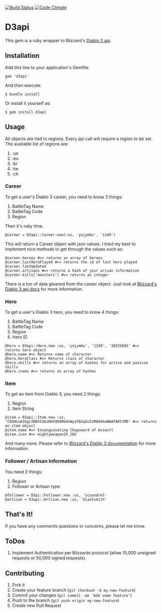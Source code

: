 [![Build
Status](https://travis-ci.org/phereford/d3api.png?branch=master)](https://travis-ci.org/phereford/d3api)
[![Code
Climate](https://codeclimate.com/badge.png)](https://codeclimate.com/github/phereford/d3api)

# D3api

This gem is a ruby wrapper to Blizzard's [Diablo 3
api](https://github.com/Blizzard/d3-api-docs).

## Installation

Add this line to your application's Gemfile:

    gem 'd3api'

And then execute:

    $ bundle install

Or install it yourself as:

    $ gem install d3api

## Usage

All objects are tied to regions. Every api call will require a region to
be set. The available list of regions are:
1. :us
2. :eu
3. :kr
4. :tw
5. :ch

### Career

To get a user's Diablo 3 career, you need to know 3 things:
1. BattleTag Name
2. BattleTag Code
3. Region

Then it's ruby time. 
```
@career = D3api::Career.new(:us, 'yojymbu', '1249')
```

This will return a Career object with json values. I tried my best to
implement nice methods to get through the values such as:
```    
@career.heroes #=> returns an array of heroes 
@career.lastHeroPlayed #=> returns the id of last hero played
@career.lastUpdated 
@career.artisans #=> returns a hash of your arisan information
@career.kills['monsters'] #=> returns an integer
```

There is a ton of data gleaned from the career object. Just look at
[Blizzard's Diablo 3 api docs](https://github.com/Blizzard/d3-api-docs)
for more information.

### Hero

To get a user's Diablo 3 hero, you need to know 4 things:
1. BattleTag Name
2. BattleTag Code
3. Region
4. Hero ID

```
@hero = D3api::Hero.new :us, 'yojymbu', '1249', '30255685' #=>
returns hero object
@hero.name #=> Returns name of character
@hero.heroClass #=> Returns class of character
@hero.skills #=> returns an array of hashes for active and passive
skills
@hero.items #=> returns an array of hashes
```

### Item

To get an item from Diablo 3, you need 2 things:
1. Region
2. Item String
```
@item = D3api::Item.new :us,
'COGHsoAIEgcIBBXIGEoRHYQRdRUdnWyzFB2qXu51MA04kwNAAFAKYJMD' #=> returns
an item object
@item.name #=> Exsanguinating Chopsword of Assault
@item.icon #=> mightyweapon1h_202
```

And many more. Please refer to [Blizzard's Diablo 3
documentation](https://github.com/Blizzard/d3-api-docs) for
more information.

### Follower / Artisan Information
You need 2 things:
1. Region
2. Follower or Artisan type

```
@follower = D3pi::Follower.new :us, 'scoundrel'
@artisan = D3api::Artisan.new :us, 'blacksmith'
```


## That's It!

If you have any comments questions or concerns, please let me know.

## ToDos
1. Implement Authentication per Blizzards protocol (allow 10,000
   unsigned requests or 50,000 signed requests).

## Contributing

1. Fork it
2. Create your feature branch (`git checkout -b my-new-feature`)
3. Commit your changes (`git commit -am 'Add some feature'`)
4. Push to the branch (`git push origin my-new-feature`)
5. Create new Pull Request
